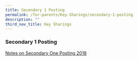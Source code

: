 ```yaml
---
title: Secondary 1 Posting
permalink: /for-parents/Key-Sharings/secondary-1-posting
description: ""
third_nav_title: Key Sharings
---
```

### Secondary 1 Posting

[Notes on Secondary One Posting 2018](/files/Notes%20on%20Secondary%20One%20Posting%202018.pdf)